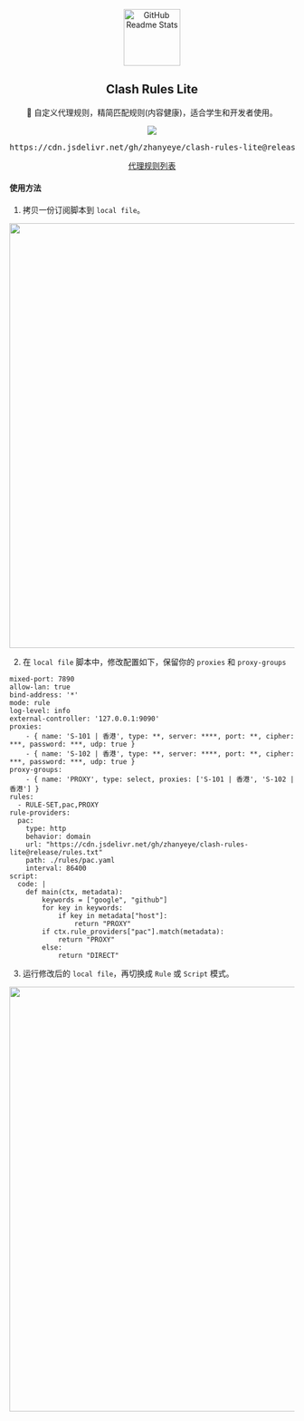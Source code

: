 <p align="center">
 <img width="100px" src="https://github.com/Dreamacro/clash/raw/master/docs/logo.png" align="center" alt="GitHub Readme Stats" />
 <h2 align="center">Clash Rules Lite</h2>
 
 <p align="center">🍒 自定义代理规则，精简匹配规则(内容健康)，适合学生和开发者使用。</p>
 
 <p align="center">
  <a href="https://github.com/zhanyeye/clash-rules-lite/blob/master/.github/workflows/release.yml">
   <img src="https://github.com/zhanyeye/clash-rules-lite/actions/workflows/release.yml/badge.svg" />
  </a>
 </p>
 
 <p>
  <pre align="center">https://cdn.jsdelivr.net/gh/zhanyeye/clash-rules-lite@release/rules.txt</pre>
 </p>
 <p align="center"><a href="https://github.com/zhanyeye/clash-rules-lite/blob/master/rules.txt">代理规则列表</a></p>
</p>


#### 使用方法
1. 拷贝一份订阅脚本到 `local file`。
<div align=center>
    <img width="750" src="https://user-images.githubusercontent.com/35565811/147398760-17324346-2fa3-4390-ad80-3d830ec8c58d.png">
</div>

2. 在 `local file` 脚本中，修改配置如下，保留你的 `proxies` 和 `proxy-groups`
```
mixed-port: 7890
allow-lan: true
bind-address: '*'
mode: rule
log-level: info
external-controller: '127.0.0.1:9090'
proxies:
    - { name: 'S-101 | 香港', type: **, server: ****, port: **, cipher: ***, password: ***, udp: true }
    - { name: 'S-102 | 香港', type: **, server: ****, port: **, cipher: ***, password: ***, udp: true }
proxy-groups:
    - { name: 'PROXY', type: select, proxies: ['S-101 | 香港', 'S-102 | 香港'] }
rules:
  - RULE-SET,pac,PROXY
rule-providers:
  pac:
    type: http
    behavior: domain
    url: "https://cdn.jsdelivr.net/gh/zhanyeye/clash-rules-lite@release/rules.txt"
    path: ./rules/pac.yaml
    interval: 86400
script:
  code: |
    def main(ctx, metadata):
        keywords = ["google", "github"]
        for key in keywords:
            if key in metadata["host"]:
                return "PROXY"
        if ctx.rule_providers["pac"].match(metadata):
            return "PROXY"
        else:
            return "DIRECT"

```
3. 运行修改后的 `local file`，再切换成 `Rule` 或 `Script` 模式。
<div align=center>
    <img width="750" src="https://user-images.githubusercontent.com/35565811/147398721-88a75d2b-ce4d-4605-80a1-60871907f64d.png">
</div>
